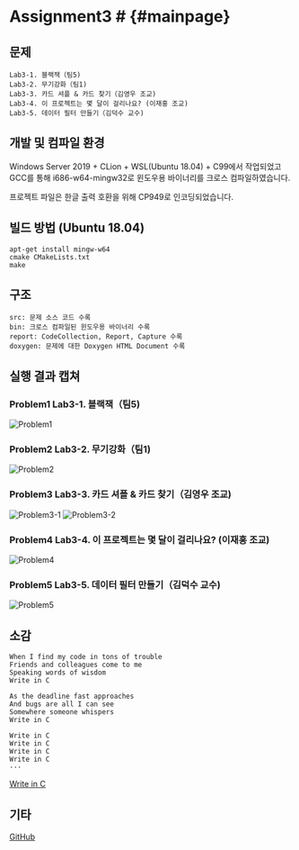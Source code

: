 ﻿# Assignment3 # {#mainpage}

## 문제
```
Lab3-1. 블랙잭（팀5)
Lab3-2. 무기강화（팀1)
Lab3-3. 카드 셔플 & 카드 찾기（김영우 조교)
Lab3-4. 이 프로젝트는 몇 달이 걸리나요? (이재홍 조교)
Lab3-5. 데이터 필터 만들기（김덕수 교수)
```

## 개발 및 컴파일 환경
Windows Server 2019 + CLion + WSL(Ubuntu 18.04) + C99에서 작업되었고 GCC를 통해 i686-w64-mingw32로 윈도우용 바이너리를 크로스 컴파일하였습니다.

프로젝트 파일은 한글 출력 호환을 위해 CP949로 인코딩되었습니다.

## 빌드 방법 (Ubuntu 18.04)
```
apt-get install mingw-w64
cmake CMakeLists.txt
make
```

## 구조
```
src: 문제 소스 코드 수록
bin: 크로스 컴파일된 윈도우용 바이너리 수록
report: CodeCollection, Report, Capture 수록
doxygen: 문제에 대한 Doxygen HTML Document 수록
```

## 실행 결과 캡쳐
### Problem1	Lab3-1. 블랙잭（팀5)
![Problem1](../report/capture/Problem1.png)
### Problem2	Lab3-2. 무기강화（팀1)
![Problem2](../report/capture/Problem2.png)
### Problem3	Lab3-3. 카드 셔플 & 카드 찾기（김영우 조교)
![Problem3-1](../report/capture/Problem3-1.png)
![Problem3-2](../report/capture/Problem3-2.png)
### Problem4	Lab3-4. 이 프로젝트는 몇 달이 걸리나요? (이재홍 조교)
![Problem4](../report/capture/Problem4.png)
### Problem5	Lab3-5. 데이터 필터 만들기（김덕수 교수)
![Problem5](../report/capture/Problem5.png)

## 소감
```
When I find my code in tons of trouble
Friends and colleagues come to me
Speaking words of wisdom
Write in C

As the deadline fast approaches
And bugs are all I can see
Somewhere someone whispers
Write in C

Write in C
Write in C
Write in C
Write in C
···
```
[Write in C](https://www.youtube.com/watch?v=XHosLhPEN3k)

## 기타
[GitHub](https://github.com/refracta/koreatech-assignment/tree/master/CProgramming2)
